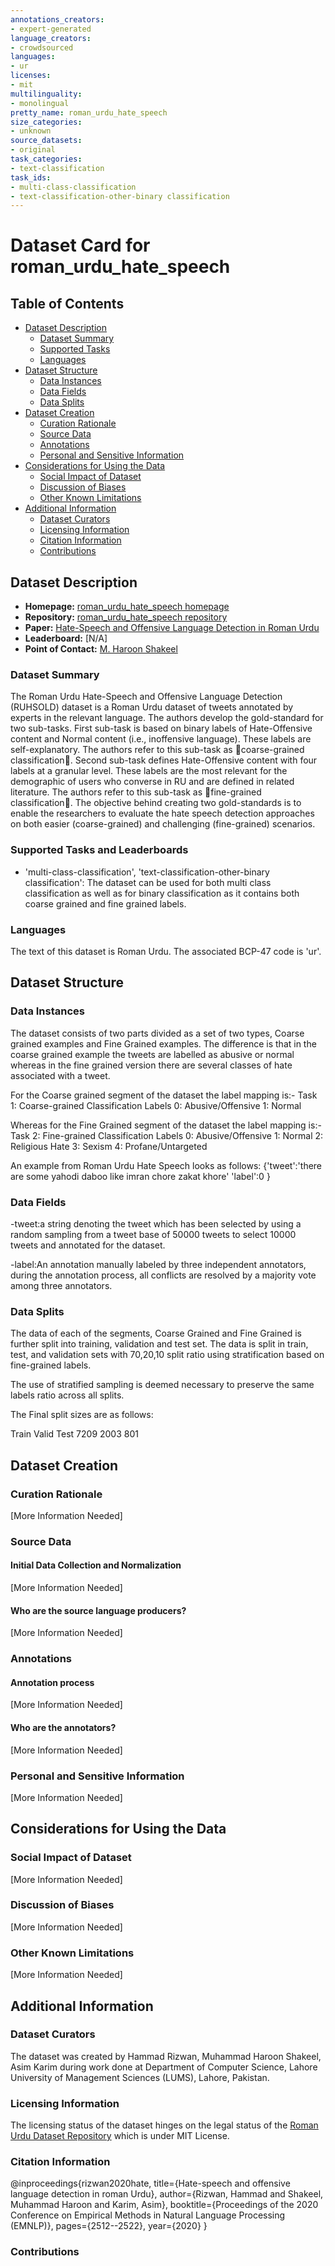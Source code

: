```yaml
---
annotations_creators:
- expert-generated
language_creators:
- crowdsourced
languages:
- ur
licenses:
- mit
multilinguality:
- monolingual
pretty_name: roman_urdu_hate_speech
size_categories:
- unknown
source_datasets:
- original
task_categories:
- text-classification
task_ids:
- multi-class-classification
- text-classification-other-binary classification
---
```


# Dataset Card for roman_urdu_hate_speech

## Table of Contents
- [Dataset Description](#dataset-description)
  - [Dataset Summary](#dataset-summary)
  - [Supported Tasks](#supported-tasks-and-leaderboards)
  - [Languages](#languages)
- [Dataset Structure](#dataset-structure)
  - [Data Instances](#data-instances)
  - [Data Fields](#data-instances)
  - [Data Splits](#data-instances)
- [Dataset Creation](#dataset-creation)
  - [Curation Rationale](#curation-rationale)
  - [Source Data](#source-data)
  - [Annotations](#annotations)
  - [Personal and Sensitive Information](#personal-and-sensitive-information)
- [Considerations for Using the Data](#considerations-for-using-the-data)
  - [Social Impact of Dataset](#social-impact-of-dataset)
  - [Discussion of Biases](#discussion-of-biases)
  - [Other Known Limitations](#other-known-limitations)
- [Additional Information](#additional-information)
  - [Dataset Curators](#dataset-curators)
  - [Licensing Information](#licensing-information)
  - [Citation Information](#citation-information)
  - [Contributions](#contributions) 

## Dataset Description

- **Homepage:** [roman_urdu_hate_speech homepage](https://aclanthology.org/2020.emnlp-main.197/)
- **Repository:** [roman_urdu_hate_speech repository](https://github.com/haroonshakeel/roman_urdu_hate_speech)
- **Paper:** [Hate-Speech and Offensive Language Detection in Roman Urdu](https://aclanthology.org/2020.emnlp-main.197.pdf)
- **Leaderboard:** [N/A]
- **Point of Contact:** [M. Haroon Shakeel](mailto:m.shakeel@lums.edu.pk)

### Dataset Summary

The Roman Urdu Hate-Speech and Offensive Language Detection (RUHSOLD) dataset is a Roman Urdu dataset of tweets annotated by experts in the relevant language. The authors develop the gold-standard for two sub-tasks. First sub-task is based on binary labels of Hate-Offensive content and Normal content (i.e., inoffensive language). These labels are self-explanatory. The authors refer to this sub-task as coarse-grained classification. Second sub-task defines Hate-Offensive content with four labels at a granular level. These labels are the most relevant for the demographic of users who converse in RU and are defined in related literature. The authors refer to this sub-task as fine-grained classification. The objective behind creating two gold-standards is to enable the researchers to evaluate the hate speech detection approaches on both easier (coarse-grained) and challenging (fine-grained) scenarios.  

### Supported Tasks and Leaderboards

- 'multi-class-classification', 'text-classification-other-binary classification': The dataset can be used for both multi class classification as well as for binary classification as it contains both coarse grained and fine grained labels.

### Languages

The text of this dataset is Roman Urdu. The associated BCP-47 code is 'ur'.

## Dataset Structure

### Data Instances

The dataset consists of two parts divided as a set of two types, Coarse grained examples and Fine Grained examples. The difference is that in the coarse grained example the tweets are labelled as abusive or normal whereas in the fine grained version there are several classes of hate associated with a tweet.

For the Coarse grained segment of the dataset the label mapping is:-
Task 1: Coarse-grained Classification Labels
0:  Abusive/Offensive
1:  Normal

Whereas for the Fine Grained segment of the dataset the label mapping is:-
Task 2: Fine-grained Classification Labels
0:  Abusive/Offensive
1:  Normal
2:  Religious Hate
3:  Sexism
4:  Profane/Untargeted

An example from Roman Urdu Hate Speech looks as follows:
{'tweet':'there are some yahodi daboo like imran chore zakat khore'
'label':0
}

### Data Fields

-tweet:a string denoting the tweet which has been selected by using a random sampling from a tweet base of 50000 tweets to select 10000 tweets and annotated for the dataset.

-label:An annotation manually labeled by three independent annotators, during the annotation process, all conflicts are resolved by a majority vote among three annotators. 

### Data Splits

The data of each of the segments, Coarse Grained and Fine Grained is further split into training, validation and test set. The data  is split in train, test, and validation sets with 70,20,10 split ratio using stratification based on fine-grained labels.

The use of stratified sampling is deemed necessary to preserve the same labels ratio across all splits. 

The Final split sizes are as follows:

Train Valid Test
7209 2003 801


## Dataset Creation

### Curation Rationale

[More Information Needed]

### Source Data

#### Initial Data Collection and Normalization

[More Information Needed]

#### Who are the source language producers?

[More Information Needed]

### Annotations

#### Annotation process

[More Information Needed]

#### Who are the annotators?

[More Information Needed]

### Personal and Sensitive Information

[More Information Needed]

## Considerations for Using the Data

### Social Impact of Dataset

[More Information Needed]

### Discussion of Biases

[More Information Needed]

### Other Known Limitations

[More Information Needed]

## Additional Information

### Dataset Curators

The dataset was created by Hammad Rizwan, Muhammad Haroon Shakeel, Asim Karim during work done at Department of Computer Science, Lahore University of Management Sciences (LUMS), Lahore, Pakistan.

### Licensing Information

The licensing status of the dataset hinges on the legal status of the [Roman Urdu Dataset Repository](https://github.com/haroonshakeel/roman_urdu_hate_speech) which is under MIT License.

### Citation Information

@inproceedings{rizwan2020hate,
  title={Hate-speech and offensive language detection in roman Urdu},
  author={Rizwan, Hammad and Shakeel, Muhammad Haroon and Karim, Asim},
  booktitle={Proceedings of the 2020 Conference on Empirical Methods in Natural Language Processing (EMNLP)},
  pages={2512--2522},
  year={2020}
}

### Contributions
